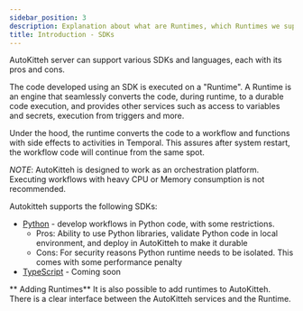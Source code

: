```yaml
---
sidebar_position: 3
description: Explanation about what are Runtimes, which Runtimes we support, how to add runtimes etc.
title: Introduction - SDKs
---
```


AutoKitteh server can support various SDKs and languages, each with its pros and cons.

The code developed using an SDK is executed on a "Runtime". A Runtime is an engine that seamlessly converts the code, during runtime, to a durable code execution, and provides other services such as access to variables and secrets, execution from triggers and more.

Under the hood, the runtime converts the code to a workflow and functions with side effects to activities in Temporal. This assures after system restart, the workflow code will continue from the same spot.

_NOTE_: AutoKitteh is designed to work as an orchestration platform. Executing workflows with heavy CPU or Memory consumption is not recommended.

Autokitteh supports the following SDKs:

- [Python](./python.md) - develop workflows in Python code, with some restrictions.
  - Pros: Ability to use Python libraries, validate Python code in local environment, and deploy in AutoKitteh to make it durable
  - Cons: For security reasons Python runtime needs to be isolated. This comes with some performance penalty
- [TypeScript](./typescript.md) - Coming soon

** Adding Runtimes**
It is also possible to add runtimes to AutoKitteh. There is a clear interface between the AutoKitteh services and the Runtime.
